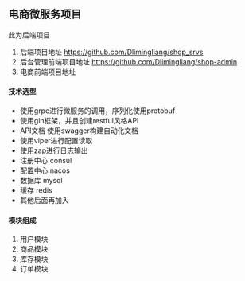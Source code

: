 ## 电商微服务项目

此为后端项目

1. 后端项目地址 https://github.com/Dlimingliang/shop_srvs
2. 后台管理前端项目地址 https://github.com/Dlimingliang/shop-admin
3. 电商前端项目地址

#### 技术选型
- 使用grpc进行微服务的调用，序列化使用protobuf
- 使用gin框架，并且创建restful风格API
- API文档 使用swagger构建自动化文档
- 使用viper进行配置读取
- 使用zap进行日志输出
- 注册中心 consul
- 配置中心 nacos
- 数据库 mysql
- 缓存 redis
- 其他后面再加入

#### 模块组成

1. 用户模块
2. 商品模块
3. 库存模块
4. 订单模块